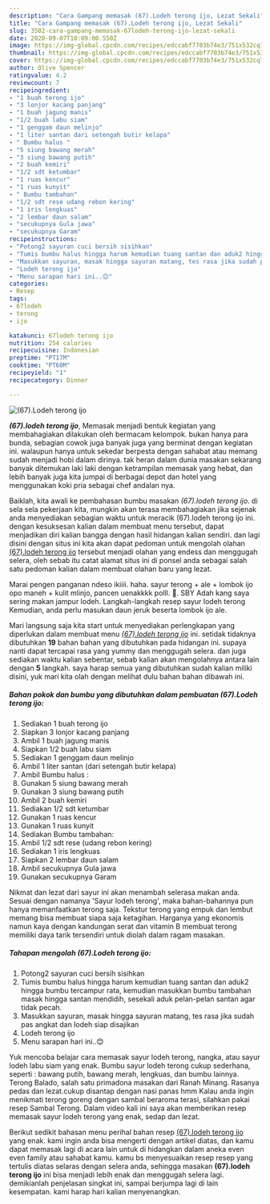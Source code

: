 ```yaml
---
description: "Cara Gampang memasak (67).Lodeh terong ijo, Lezat Sekali"
title: "Cara Gampang memasak (67).Lodeh terong ijo, Lezat Sekali"
slug: 3502-cara-gampang-memasak-67lodeh-terong-ijo-lezat-sekali
date: 2020-09-07T10:09:00.550Z
image: https://img-global.cpcdn.com/recipes/edccabf7703b74e3/751x532cq70/67lodeh-terong-ijo-foto-resep-utama.jpg
thumbnail: https://img-global.cpcdn.com/recipes/edccabf7703b74e3/751x532cq70/67lodeh-terong-ijo-foto-resep-utama.jpg
cover: https://img-global.cpcdn.com/recipes/edccabf7703b74e3/751x532cq70/67lodeh-terong-ijo-foto-resep-utama.jpg
author: Olive Spencer
ratingvalue: 4.2
reviewcount: 7
recipeingredient:
- "1 buah terong ijo"
- "3 lonjor kacang panjang"
- "1 buah jagung manis"
- "1/2 buah labu siam"
- "1 genggam daun melinjo"
- "1 liter santan dari setengah butir kelapa"
- " Bumbu halus "
- "5 siung bawang merah"
- "3 siung bawang putih"
- "2 buah kemiri"
- "1/2 sdt ketumbar"
- "1 ruas kencur"
- "1 ruas kunyit"
- " Bumbu tambahan"
- "1/2 sdt rese udang rebon kering"
- "1 iris lengkuas"
- "2 lembar daun salam"
- "secukupnya Gula jawa"
- "secukupnya Garam"
recipeinstructions:
- "Potong2 sayuran cuci bersih sisihkan"
- "Tumis bumbu halus hingga harum kemudian tuang santan dan aduk2 hingga bumbu tercampur rata, kemudian masukkan bumbu tambahan masak hingga santan mendidih, sesekali aduk pelan-pelan santan agar tidak pecah."
- "Masukkan sayuran, masak hingga sayuran matang, tes rasa jika sudah pas angkat dan lodeh siap disajikan"
- "Lodeh terong ijo"
- "Menu sarapan hari ini..😊"
categories:
- Resep
tags:
- 67lodeh
- terong
- ijo

katakunci: 67lodeh terong ijo 
nutrition: 254 calories
recipecuisine: Indonesian
preptime: "PT17M"
cooktime: "PT60M"
recipeyield: "1"
recipecategory: Dinner

---
```



![(67).Lodeh terong ijo](https://img-global.cpcdn.com/recipes/edccabf7703b74e3/751x532cq70/67lodeh-terong-ijo-foto-resep-utama.jpg)

<b><i>(67).lodeh terong ijo</i></b>, Memasak menjadi bentuk kegiatan yang membahagiakan dilakukan oleh bermacam kelompok. bukan hanya para bunda, sebagian cowok juga banyak juga yang berminat dengan kegiatan ini. walaupun hanya untuk sekedar berpesta dengan sahabat atau memang sudah menjadi hobi dalam dirinya. tak heran dalam dunia masakan sekarang banyak ditemukan laki laki dengan ketrampilan memasak yang hebat, dan lebih banyak juga kita jumpai di berbagai depot dan hotel yang menggunakan koki pria sebagai chef andalan nya.

Baiklah, kita awali ke pembahasan bumbu masakan <i>(67).lodeh terong ijo</i>. di sela sela pekerjaan kita, mungkin akan terasa membahagiakan jika sejenak anda menyediakan sebagian waktu untuk meracik (67).lodeh terong ijo ini. dengan kesuksesan kalian dalam membuat menu tersebut, dapat menjadikan diri kalian bangga dengan hasil hidangan kalian sendiri. dan lagi disini dengan situs ini kita akan dapat pedoman untuk mengolah olahan <u>(67).lodeh terong ijo</u> tersebut menjadi olahan yang endess dan menggugah selera, oleh sebab itu catat alamat situs ini di ponsel anda sebagai salah satu pedoman kalian dalam membuat olahan baru yang lezat.

Marai pengen panganan ndeso ikiiii. haha. sayur terong + ale + lombok ijo opo maneh + kulit mlinjo, pancen uenakkkk polll. 🤣. SBY Adah kang saya sering makan jampur lodeh. Langkah-langkah resep sayur lodeh terong Kemudian, anda perlu masukan daun jeruk beserta lombok ijo ale.


Mari langsung saja kita start untuk menyediakan perlengkapan yang diperlukan dalam membuat menu <u><i>(67).lodeh terong ijo</i></u> ini. setidak tidaknya dibutuhkan <b>19</b> bahan bahan yang dibutuhkan pada hidangan ini. supaya nanti dapat tercapai rasa yang yummy dan menggugah selera. dan juga sediakan waktu kalian sebentar, sebab kalian akan mengolahnya antara lain dengan <b>5</b> langkah. saya harap semua yang dibutuhkan sudah kalian miliki disini, yuk mari kita olah dengan melihat dulu bahan bahan dibawah ini.

<!--inarticleads1-->

##### Bahan pokok dan bumbu yang dibutuhkan dalam pembuatan (67).Lodeh terong ijo:

1. Sediakan 1 buah terong ijo
1. Siapkan 3 lonjor kacang panjang
1. Ambil 1 buah jagung manis
1. Siapkan 1/2 buah labu siam
1. Sediakan 1 genggam daun melinjo
1. Ambil 1 liter santan (dari setengah butir kelapa)
1. Ambil  Bumbu halus :
1. Gunakan 5 siung bawang merah
1. Gunakan 3 siung bawang putih
1. Ambil 2 buah kemiri
1. Sediakan 1/2 sdt ketumbar
1. Gunakan 1 ruas kencur
1. Gunakan 1 ruas kunyit
1. Sediakan  Bumbu tambahan:
1. Ambil 1/2 sdt rese (udang rebon kering)
1. Sediakan 1 iris lengkuas
1. Siapkan 2 lembar daun salam
1. Ambil secukupnya Gula jawa
1. Gunakan secukupnya Garam


Nikmat dan lezat dari sayur ini akan menambah selerasa makan anda. Sesuai dengan namanya &#39;Sayur lodeh terong&#39;, maka bahan-bahannya pun hanya memanfaatkan terong saja. Tekstur terong yang empuk dan lembut memang bisa membuat siapa saja ketagihan. Harganya yang ekonomis namun kaya dengan kandungan serat dan vitamin B membuat terong memiliki daya tarik tersendiri untuk diolah dalam ragam masakan. 

<!--inarticleads2-->

##### Tahapan mengolah (67).Lodeh terong ijo:

1. Potong2 sayuran cuci bersih sisihkan
1. Tumis bumbu halus hingga harum kemudian tuang santan dan aduk2 hingga bumbu tercampur rata, kemudian masukkan bumbu tambahan masak hingga santan mendidih, sesekali aduk pelan-pelan santan agar tidak pecah.
1. Masukkan sayuran, masak hingga sayuran matang, tes rasa jika sudah pas angkat dan lodeh siap disajikan
1. Lodeh terong ijo
1. Menu sarapan hari ini..😊


Yuk mencoba belajar cara memasak sayur lodeh terong, nangka, atau sayur lodeh labu siam yang enak. Bumbu sayur lodeh terong cukup sederhana, seperti : bawang putih, bawang merah, lengkuas, dan bumbu lainnya. Terong Balado, salah satu primadona masakan dari Ranah Minang. Rasanya pedas dan lezat.cukup disantap dengan nasi panas hmm Kalau anda ingin menikmati terong goreng dengan sambal beraroma terasi, silahkan pakai resep Sambal Terong. Dalam video kali ini saya akan memberikan resep memasak sayur lodeh terong yang enak, sedap dan lezat. 

Berikut sedikit bahasan menu perihal bahan resep <u>(67).lodeh terong ijo</u> yang enak. kami ingin anda bisa mengerti dengan artikel diatas, dan kamu dapat memasak lagi di acara lain untuk di hidangkan dalam aneka even even family atau sahabat kamu. kamu bs menyesuaikan resep resep yang tertulis diatas selaras dengan selera anda, sehingga masakan <b>(67).lodeh terong ijo</b> ini bisa menjadi lebih enak dan menggugah selera lagi. demikianlah penjelasan singkat ini, sampai berjumpa lagi di lain kesempatan. kami harap hari kalian menyenangkan.
